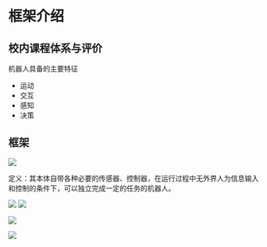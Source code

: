 # 框架介绍

## 校内课程体系与评价

机器人具备的主要特征

- 运动
- 交互
- 感知
- 决策



## 框架

![](https://philfan-pic.oss-cn-beijing.aliyuncs.com/web_pic/Robotics__Robo__assets__index.assets__20241102203348.webp)




定义：其本体自带各种必要的传感器、控制器，在运行过程中无外界人为信息输入和控制的条件下，可以独立完成一定的任务的机器人。


![](https://philfan-pic.oss-cn-beijing.aliyuncs.com/web_pic/Robotics__Robo__assets__index.assets___E6_9C_BA_E5_99_A8_E4_BA_BA_E5_AF_BC_E8_AE_BA.webp)
![](https://philfan-pic.oss-cn-beijing.aliyuncs.com/web_pic/Robotics__Robo__assets__index.assets__20241102203502.webp)


![](https://philfan-pic.oss-cn-beijing.aliyuncs.com/web_pic/Robotics__Robo__assets__index.assets__image-20240416103542259.webp)

![](https://philfan-pic.oss-cn-beijing.aliyuncs.com/web_pic/Robotics__Robo__assets__index.assets__image-20240416164110402.webp)
